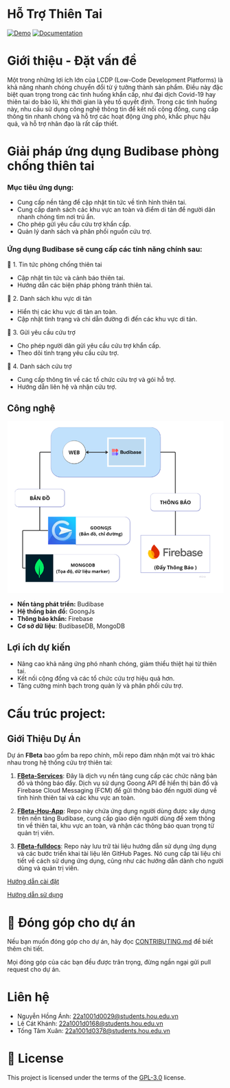 # Hỗ Trợ Thiên Tai

[![Demo](https://img.shields.io/badge/Demo-2ea44f?style=for-the-badge)](https://fbetahou.budibase.app/app/hotrothientai) [![Documentation](https://img.shields.io/badge/Documentation-blue?style=for-the-badge)](https://fbeta-hou.github.io/FBeta-fulldocs/)

# Giới thiệu - Đặt vấn đề 
Một trong những lợi ích lớn của LCDP (Low-Code Development Platforms) là khả năng nhanh chóng chuyển đổi từ ý tưởng thành sản phẩm. Điều này đặc biệt quan trọng trong các tình huống khẩn cấp, như đại dịch Covid-19 hay thiên tai do bão lũ, khi thời gian là yếu tố quyết định. Trong các tình huống này, nhu cầu sử dụng công nghệ thông tin để kết nối cộng đồng, cung cấp thông tin nhanh chóng và hỗ trợ các hoạt động ứng phó, khắc phục hậu quả, và hỗ trợ nhân đạo là rất cấp thiết.
# Giải pháp ứng dụng Budibase phòng chống thiên tai
### Mục tiêu ứng dụng: 
- Cung cấp nền tảng để cập nhật tin tức về tình hình thiên tai.
- Cung cấp danh sách các khu vực an toàn và điểm di tản để người dân nhanh chóng tìm nơi trú ẩn.
- Cho phép gửi yêu cầu cứu trợ khẩn cấp.
- Quản lý danh sách và phân phối nguồn cứu trợ.
  
### Ứng dụng Budibase sẽ cung cấp các tính năng chính sau:

📰 1. Tin tức phòng chống thiên tai 
- Cập nhật tin tức và cảnh báo thiên tai.
- Hướng dẫn các biện pháp phòng tránh thiên tai.

📝 2. Danh sách khu vực di tản
- Hiển thị các khu vực di tản an toàn.
- Cập nhật tình trạng và chỉ dẫn đường đi đến các khu vực di tản.

📣 3. Gửi yêu cầu cứu trợ
- Cho phép người dân gửi yêu cầu cứu trợ khẩn cấp.
- Theo dõi tình trạng yêu cầu cứu trợ.

📝 4. Danh sách cứu trợ
- Cung cấp thông tin về các tổ chức cứu trợ và gói hỗ trợ.
- Hướng dẫn liên hệ và nhận cứu trợ.

## Công nghệ 
![Img](WEB.png)
- **Nền tảng phát triển:** Budibase
- **Hệ thống bản đồ:** GoongJs
- **Thông báo khẩn:** Firebase 
- **Cơ sở dữ liệu**: BudibaseDB, MongoDB
## Lợi ích dự kiến 
- Nâng cao khả năng ứng phó nhanh chóng, giảm thiểu thiệt hại từ thiên tai.
- Kết nối cộng đồng và các tổ chức cứu trợ hiệu quả hơn.
- Tăng cường minh bạch trong quản lý và phân phối cứu trợ.
# Cấu trúc project:
## Giới Thiệu Dự Án

Dự án **FBeta** bao gồm ba repo chính, mỗi repo đảm nhận một vai trò khác nhau trong hệ thống cứu trợ thiên tai:

1. **[FBeta-Services](https://github.com/FBeta-Hou/FBeta-Services)**: Đây là dịch vụ nền tảng cung cấp các chức năng bản đồ và thông báo đẩy. Dịch vụ sử dụng Goong API để hiển thị bản đồ và Firebase Cloud Messaging (FCM) để gửi thông báo đến người dùng về tình hình thiên tai và các khu vực an toàn.

2. **[FBeta-Hou-App](https://github.com/FBeta-Hou/FBeta-Hou-App)**: Repo này chứa ứng dụng người dùng được xây dựng trên nền tảng Budibase, cung cấp giao diện người dùng để xem thông tin về thiên tai, khu vực an toàn, và nhận các thông báo quan trọng từ quản trị viên.

3. **[FBeta-fulldocs](https://github.com/FBeta-Hou/FBeta-fulldocs)**: Repo này lưu trữ tài liệu hướng dẫn sử dụng ứng dụng và các bước triển khai tài liệu lên GitHub Pages. Nó cung cấp tài liệu chi tiết về cách sử dụng ứng dụng, cũng như các hướng dẫn dành cho người dùng và quản trị viên.

[Hướng dẫn cài đặt ](https://fbeta-hou.github.io/FBeta-fulldocs/CachCaiDat/)

[Hướng dẫn sử dụng ](https://fbeta-hou.github.io/FBeta-fulldocs/CachSD/)

# 🙌 Đóng góp cho dự án
Nếu bạn muốn đóng góp cho dự án, hãy đọc [CONTRIBUTING.md](https://github.com/FBeta-Hou/.github/blob/main/CONTRIBUTING.md) để biết thêm chi tiết.

Mọi đóng góp của các bạn đều được trân trọng, đừng ngần ngại gửi pull request cho dự án.
# Liên hệ 
-   Nguyễn Hồng Ánh: 22a1001d0029@students.hou.edu.vn
-   Lê Cát Khánh: 22a1001d0168@students.hou.edu.vn
-   Tống Tâm Xuân: 22a1001d0378@students.hou.edu.vn
# 📝 License 
This project is licensed under the terms of the [GPL-3.0](https://github.com/FBeta-Hou/.github/blob/main/LICENSE) license.
<!--

**Here are some ideas to get you started:**

🙋‍♀️ A short introduction - what is your organization all about?
🌈 Contribution guidelines - how can the community get involved?
👩‍💻 Useful resources - where can the community find your docs? Is there anything else the community should know?
🍿 Fun facts - what does your team eat for breakfast?
🧙 Remember, you can do mighty things with the power of [Markdown](https://docs.github.com/github/writing-on-github/getting-started-with-writing-and-formatting-on-github/basic-writing-and-formatting-syntax)
-->
